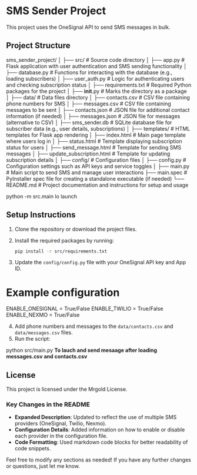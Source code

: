 # SMS Sender Project

This project uses the OneSignal API to send SMS messages in bulk.

## Project Structure

sms_sender_project/
│
├── src/                     # Source code directory
│   ├── app.py               # Flask application with user authentication and SMS sending functionality
│   ├── database.py          # Functions for interacting with the database (e.g., loading subscribers)
│   ├── user_auth.py         # Logic for authenticating users and checking subscription status
│   ├── requirements.txt      # Required Python packages for the project
│   ├── __init__.py          # Marks the directory as a package
│
├── data/                    # Data files directory
│   ├── contacts.csv          # CSV file containing phone numbers for SMS
│   ├── messages.csv          # CSV file containing messages to be sent
│   ├── contacts.json         # JSON file for additional contact information (if needed)
│   ├── messages.json         # JSON file for messages (alternative to CSV)
│   ├── sms_sender.db         # SQLite database file for subscriber data (e.g., user details, subscriptions)
│
├── templates/               # HTML templates for Flask app rendering
│   ├── index.html           # Main page template where users log in
│   ├── status.html          # Template displaying subscription status for users
│   ├── send_message.html     # Template for sending SMS messages
│   ├── update_subscription.html  # Template for updating subscription details
│
├── config/                  # Configuration files
│   ├── config.py            # Configuration settings such as API keys and service toggles
│
├── main.py                  # Main script to send SMS and manage user interactions
├── main.spec                # PyInstaller spec file for creating a standalone executable (if needed)
└── README.md                # Project documentation and instructions for setup and usage

python -m src.main
lo launch

## Setup Instructions

1. Clone the repository or download the project files.
2. Install the required packages by running:

   ```bash
   pip install -r src/requirements.txt

3. Update the `config/config.py` file with your OneSignal API key and App ID.
# Example configuration
ENABLE_ONESIGNAL = True/False
ENABLE_TWILIO = True/False
ENABLE_NEXMO = True/False

4. Add phone numbers and messages to the `data/contacts.csv` and `data/messages.csv` files.
5. Run the script:

python src/main.py  **To lauch and send mesaage after loading messages.csv and contacts.csv**


## License

This project is licensed under the Mrgold License.


### Key Changes in the README

- **Expanded Description**: Updated to reflect the use of multiple SMS providers (OneSignal, Twilio, Nexmo).
- **Configuration Details**: Added information on how to enable or disable each provider in the configuration file.
- **Code Formatting**: Used markdown code blocks for better readability of code snippets.

Feel free to modify any sections as needed! If you have any further changes or questions, just let me know.

